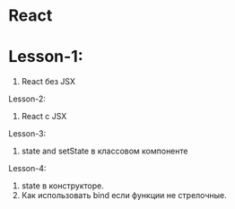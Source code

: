 # React

# Lesson-1:
1) React без JSX

Lesson-2:
1) React с JSX

Lesson-3:
1) state and setState в классовом компоненте

Lesson-4:
1) state в конструкторе. 
2) Как использовать bind если функции не стрелочные.
